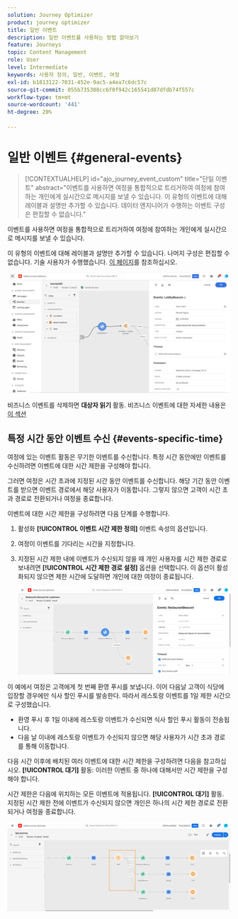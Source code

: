 ```yaml
---
solution: Journey Optimizer
product: journey optimizer
title: 일반 이벤트
description: 일반 이벤트를 사용하는 방법 알아보기
feature: Journeys
topic: Content Management
role: User
level: Intermediate
keywords: 사용자 정의, 일반, 이벤트, 여정
exl-id: b1813122-7031-452e-9ac5-a4ea7c6dc57c
source-git-commit: 055b735308cc6f0f942c165541d87dfdb74f557c
workflow-type: tm+mt
source-wordcount: '441'
ht-degree: 20%

---
```


# 일반 이벤트 {#general-events}

>[!CONTEXTUALHELP]
>id="ajo_journey_event_custom"
>title="단일 이벤트"
>abstract="이벤트를 사용하면 여정을 통합적으로 트리거하여 여정에 참여하는 개인에게 실시간으로 메시지를 보낼 수 있습니다. 이 유형의 이벤트에 대해 레이블과 설명만 추가할 수 있습니다. 데이터 엔지니어가 수행하는 이벤트 구성은 편집할 수 없습니다."

이벤트를 사용하면 여정을 통합적으로 트리거하여 여정에 참여하는 개인에게 실시간으로 메시지를 보낼 수 있습니다.

이 유형의 이벤트에 대해 레이블과 설명만 추가할 수 있습니다. 나머지 구성은 편집할 수 없습니다. 기술 사용자가 수행했습니다. [이 페이지](../event/about-events.md)를 참조하십시오.

![](assets/general-events.png)

비즈니스 이벤트를 삭제하면 **대상자 읽기** 활동. 비즈니스 이벤트에 대한 자세한 내용은 [이 섹션](../event/about-events.md)

## 특정 시간 동안 이벤트 수신 {#events-specific-time}

여정에 있는 이벤트 활동은 무기한 이벤트를 수신합니다. 특정 시간 동안에만 이벤트를 수신하려면 이벤트에 대한 시간 제한을 구성해야 합니다.

그러면 여정은 시간 초과에 지정된 시간 동안 이벤트를 수신합니다. 해당 기간 동안 이벤트를 받으면 이벤트 경로에서 해당 사용자가 이동합니다. 그렇지 않으면 고객이 시간 초과 경로로 전환되거나 여정을 종료합니다.

이벤트에 대한 시간 제한을 구성하려면 다음 단계를 수행합니다.

1. 활성화 **[!UICONTROL 이벤트 시간 제한 정의]** 이벤트 속성의 옵션입니다.

1. 여정이 이벤트를 기다리는 시간을 지정합니다.

1. 지정된 시간 제한 내에 이벤트가 수신되지 않을 때 개인 사용자를 시간 제한 경로로 보내려면 **[!UICONTROL 시간 제한 경로 설정]** 옵션을 선택합니다. 이 옵션이 활성화되지 않으면 제한 시간에 도달하면 개인에 대한 여정이 종료됩니다.

   ![](assets/event-timeout.png)

이 예에서 여정은 고객에게 첫 번째 환영 푸시를 보냅니다. 이어 다음날 고객이 식당에 입장할 경우에만 식사 할인 푸시를 발송한다. 따라서 레스토랑 이벤트를 1일 제한 시간으로 구성했습니다.

* 환영 푸시 후 1일 이내에 레스토랑 이벤트가 수신되면 식사 할인 푸시 활동이 전송됩니다.
* 다음 날 이내에 레스토랑 이벤트가 수신되지 않으면 해당 사용자가 시간 초과 경로를 통해 이동합니다.

다음 시간 이후에 배치된 여러 이벤트에 대한 시간 제한을 구성하려면 다음을 참고하십시오. **[!UICONTROL 대기]** 활동: 이러한 이벤트 중 하나에 대해서만 시간 제한을 구성해야 합니다.

시간 제한은 다음에 위치하는 모든 이벤트에 적용됩니다. **[!UICONTROL 대기]** 활동. 지정된 시간 제한 전에 이벤트가 수신되지 않으면 개인은 하나의 시간 제한 경로로 전환되거나 여정을 종료합니다.

![](assets/event-timeout-group.png)
